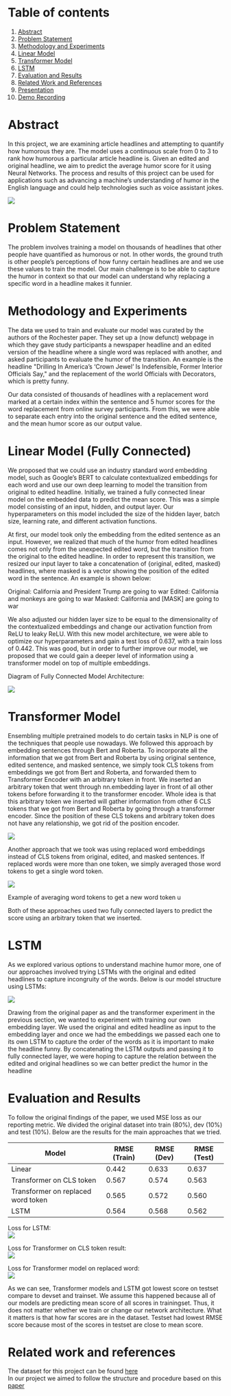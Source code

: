# Table of contents
1. [Abstract](#abstract)
2. [Problem Statement](#problem-statement)
3. [Methodology and Experiments](#methodology-experiment)
4. [Linear Model](#linear-model)
5. [Transformer Model](#transformer-model)
6. [LSTM](#lstm)
4. [Evaluation and Results](#evaluation-results)
4. [Related Work and References](#related-work-references)
5. [Presentation](https://homes.cs.washington.edu/~amirmola/files/final.mp4)
5. [Demo Recording](https://homes.cs.washington.edu/~amirmola/files/demo.mp4)

# Abstract <a name="abstract"></a>
In this project, we are examining article headlines and attempting to quantify how humorous they are. The model uses a continuous scale from 0 to 3 to rank how humorous a particular article headline is. Given an edited and original headline, we aim to predict the average humor score for it using Neural Networks. The process and results of this project can be used for applications such as advancing a machine’s understanding of humor in the English language and could help technologies such as voice assistant jokes.

![](https://raw.githubusercontent.com/amir-mola/FunLines/main/images/abstract_image.png)

# Problem Statement <a name="problem-statement"></a>
The problem involves training a model on thousands of headlines that other people have quantified as humorous or not. In other words, the ground truth is other people’s perceptions of how funny certain headlines are and we use these values to train the model. Our main challenge is to be able to capture the humor in context so that our model can understand why replacing a specific word in a headline makes it funnier.

# Methodology and Experiments <a name="methodology-experiment"></a>
The data we used to train and evaluate our model was curated by the authors of the Rochester paper. They set up a (now defunct) webpage in which they gave study participants a newspaper headline and an edited version of the headline where a single word was replaced with another, and asked participants to evaluate the humor of the transition. An example is the headline "Drilling In America’s ‘Crown Jewel’ Is Indefensible, Former Interior Officials Say," and the replacement of the world Officials with Decorators, which is pretty funny.

Our data consisted of thousands of headlines with a replacement word marked at a certain index within the sentence and 5 humor scores for the word replacement from online survey participants. From this, we were able to separate each entry into the original sentence and the edited sentence, and the mean humor score as our output value.

# Linear Model (Fully Connected) <a name="linear-model"></a>

We proposed that we could use an industry standard word embedding model, such as Google’s BERT to calculate contextualized embeddings for each word and use our own deep learning to model the transition from original to edited headline. Initially, we trained a fully connected linear model on the embedded data to predict the mean score. This was a simple model consisting of an input, hidden, and output layer. Our hyperparameters on this model included the size of the hidden layer, batch size, learning rate, and different activation functions.

At first, our model took only the embedding from the edited sentence as an input. However, we realized that much of the humor from edited headlines comes not only from the unexpected edited word, but the transition from the original to the edited headline. In order to represent this transition, we resized our input layer to take a concatenation of {original, edited, masked} headlines, where masked is a vector showing the position of the edited word in the sentence. An example is shown below:

Original: California and President Trump are going to war
Edited: California and monkeys are going to war
Masked: California and [MASK] are going to war

We also adjusted our hidden layer size to be equal to the dimensionality of the contextualized embeddings and change our activation function from ReLU to leaky ReLU. With this new model architecture, we were able to optimize our hyperparameters and gain a test loss of 0.637, with a train loss of 0.442. This was good, but in order to further improve our model, we proposed that we could gain a deeper level of information using a transformer model on top of multiple embeddings.


Diagram of Fully Connected Model Architecture:

![](https://raw.githubusercontent.com/amir-mola/FunLines/main/images/linear_model_diagram.png)

# Transformer Model <a name="transformer-model"></a>
Ensembling multiple pretrained models to do certain tasks in NLP is one of the techniques that people use nowadays. We followed this approach by embedding sentences through Bert and Roberta. To incorporate all the information that we got from Bert and Roberta by using original sentence, edited sentence, and masked sentence, we simply took CLS tokens from embeddings we got from Bert and Roberta, and forwarded them to Transformer Encoder with an arbitrary token in front. We inserted an arbitrary token that went through nn.embedding layer in front of all other tokens before forwarding it to the transformer encoder. Whole idea is that this arbitrary token we inserted will gather information from other 6 CLS tokens that we got from Bert and Roberta by going through a transformer encoder. Since the position of these CLS tokens and arbitrary token does not have any relationship, we got rid of the position encoder.

![](https://raw.githubusercontent.com/amir-mola/FunLines/main/images/transformer_diagram.png)

Another approach that we took was using replaced word embeddings instead of CLS tokens from original, edited, and masked sentences. If replaced words were more than 
one token, we simply averaged those word tokens to get a single word token.

![](https://raw.githubusercontent.com/amir-mola/FunLines/main/images/architecture.png)

Example of averaging word tokens to get a new word token u

Both of these approaches used two fully connected layers to predict the score using an arbitrary token that we inserted.

# LSTM <a name="lstm"></a>
As we explored various options to understand machine humor more, one of our approaches involved trying LSTMs with the original and edited headlines to capture incongruity of the words. Below is our model structure using LSTMs:

![](https://raw.githubusercontent.com/amir-mola/FunLines/main/images/lstm_diagram.png)

Drawing from the original paper as and the transformer experiment in the previous section, we wanted to experiment with training our own embedding layer. We used the original and edited headline as input to the embedding layer and once we had the embeddings we passed each one to its own LSTM to capture the order of the words as it is important to make the headline funny. By concatenating the LSTM outputs and passing it to fully connected layer, we were hoping to capture the relation between the edited and original headlines so we can better predict the humor in the headline

# Evaluation and Results <a name="evaluation-results"></a>
To follow the original findings of the paper, we used MSE loss as our reporting metric. We divided the original dataset into train (80%), dev (10%) and test (10%). Below are the results for the main approaches that we tried.

Model | RMSE (Train) | RMSE (Dev) | RMSE (Test) |
--- | --- | --- | --- |
Linear | 0.442 | 0.633 | 0.637 |
Transformer on CLS token | 0.567 | 0.574 | 0.563 |
Transformer on replaced word token | 0.565 | 0.572 | 0.560 |
LSTM | 0.564 | 0.568 | 0.562 |

Loss for LSTM:\
![](https://raw.githubusercontent.com/amir-mola/FunLines/main/images/accuracy.png)

Loss for Transformer on CLS token result:\
![](https://raw.githubusercontent.com/amir-mola/FunLines/main/images/transformer_model.PNG)

Loss for Transformer model on replaced word:\
![](https://raw.githubusercontent.com/amir-mola/FunLines/main/images/transformer_word_model.png)

As we can see, Transformer models and LSTM got lowest score on testset compare to devset and trainset. We assume this happened because all of our models are predicting
mean score of all scores in trainingset. Thus, it does not matter whether we train or change our network architecture. What it matters is that how far scores are
in the dataset. Testset had lowest RMSE score because most of the scores in testset are close to mean score.

# Related work and references <a name="related-work-references"></a>
The dataset for this project can be found [here](https://cs.rochester.edu/u/nhossain/funlines.html) \
In our project we aimed to follow the structure and procedure based on this [paper](https://arxiv.org/pdf/2002.02031.pdf)

